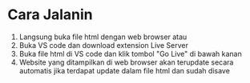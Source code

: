 # Cara Jalanin

1. Langsung buka file html dengan web browser
atau
1. Buka VS code dan download extension Live Server
2. Buka file html di VS code dan klik tombol "Go Live" di bawah kanan
3. Website yang ditampilkan di web browser akan terupdate secara automatis jika terdapat update dalam file html dan sudah disave